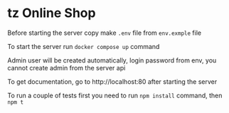 # tz Online Shop


Before starting the server copy make `.env` file from `env.exmple` file

To start the server run `docker compose up` command

Admin user will be created automatically, login password from env,
you cannot create admin from the server api

To get documentation, go to http://localhost:80 after starting the server

To run a couple of tests first you need to run `npm install` command, then `npm t`
